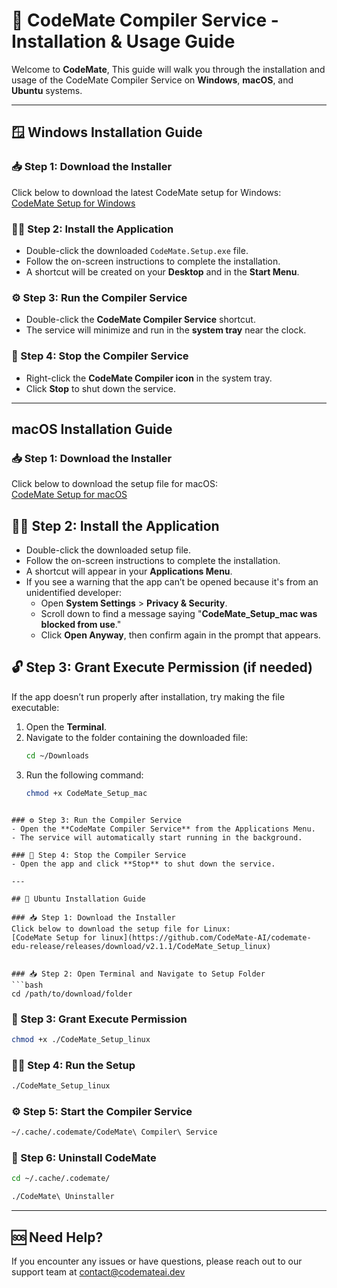 # 🚀 CodeMate Compiler Service - Installation & Usage Guide

Welcome to **CodeMate**, This guide will walk you through the installation and usage of the CodeMate Compiler Service on **Windows**, **macOS**, and **Ubuntu** systems.

---

## 🪟 Windows Installation Guide

### 📥 Step 1: Download the Installer
Click below to download the latest CodeMate setup for Windows:  
[CodeMate Setup for Windows](https://github.com/CodeMate-AI/codemate-edu-release/releases/download/v2.1.1/CodeMate_Setup_v2.1.1.exe)

### 🧑‍💻 Step 2: Install the Application
- Double-click the downloaded `CodeMate.Setup.exe` file.
- Follow the on-screen instructions to complete the installation.
- A shortcut will be created on your **Desktop** and in the **Start Menu**.

### ⚙️ Step 3: Run the Compiler Service
- Double-click the **CodeMate Compiler Service** shortcut.
- The service will minimize and run in the **system tray** near the clock.

### 🛑 Step 4: Stop the Compiler Service
- Right-click the **CodeMate Compiler icon** in the system tray.
- Click **Stop** to shut down the service.

---

##  macOS Installation Guide

### 📥 Step 1: Download the Installer
Click below to download the setup file for macOS:  
[CodeMate Setup for macOS](https://github.com/CodeMate-AI/codemate-edu-release/releases/download/v2.1.1/CodeMate_Setup_mac)

## 🧑‍💻 Step 2: Install the Application

- Double-click the downloaded setup file.
- Follow the on-screen instructions to complete the installation.
- A shortcut will appear in your **Applications Menu**.
- If you see a warning that the app can’t be opened because it's from an unidentified developer:
  - Open **System Settings** > **Privacy & Security**.
  - Scroll down to find a message saying "**CodeMate_Setup_mac was blocked from use**."
  - Click **Open Anyway**, then confirm again in the prompt that appears.

## 🔓 Step 3: Grant Execute Permission (if needed)

If the app doesn’t run properly after installation, try making the file executable:

1. Open the **Terminal**.
2. Navigate to the folder containing the downloaded file:
   ```bash
   cd ~/Downloads 
   ```
3. Run the following command:
   ```bash
   chmod +x CodeMate_Setup_mac   
```

### ⚙️ Step 3: Run the Compiler Service
- Open the **CodeMate Compiler Service** from the Applications Menu.
- The service will automatically start running in the background.

### 🛑 Step 4: Stop the Compiler Service
- Open the app and click **Stop** to shut down the service.

---

## 🐧 Ubuntu Installation Guide

### 📥 Step 1: Download the Installer
Click below to download the setup file for Linux:  
[CodeMate Setup for linux](https://github.com/CodeMate-AI/codemate-edu-release/releases/download/v2.1.1/CodeMate_Setup_linux)


### 📥 Step 2: Open Terminal and Navigate to Setup Folder
```bash
cd /path/to/download/folder
```

### 🔐 Step 3: Grant Execute Permission
```bash
chmod +x ./CodeMate_Setup_linux
```

### 🧑‍💻 Step 4: Run the Setup
```bash
./CodeMate_Setup_linux
```

### ⚙️ Step 5: Start the Compiler Service
```bash
~/.cache/.codemate/CodeMate\ Compiler\ Service
```

### 🛑 Step 6: Uninstall CodeMate
```bash
cd ~/.cache/.codemate/
```
```bash
./CodeMate\ Uninstaller
```

---

## 🆘 Need Help?

If you encounter any issues or have questions, please reach out to our support team at contact@codemateai.dev
